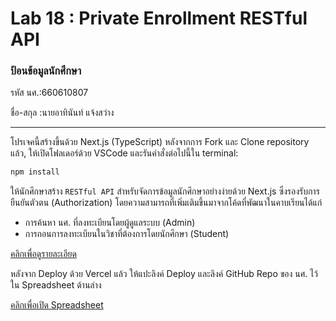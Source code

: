 # Lab 18 : Private Enrollment RESTful API

### ป้อนข้อมูลนักศึกษา

รหัส นศ.:660610807

ชื่อ-สกุล :นายอาทินันท์ แจ้งสว่าง

---

โปรเจคนี้สร้างขึ้นด้วย Next.js (TypeScript)
หลังจากการ Fork และ Clone repository แล้ว, ให้เปิดโฟลเดอร์ด้วย VSCode และรันคำสั่งต่อไปนี้ใน terminal:

```bash
npm install
```

ให้นักศึกษาสร้าง `RESTful API` สำหรับจัดการข้อมูลนักศึกษาอย่างง่ายด้วย Next.js ซึ่งรองรับการยืนยันตัวตน (Authorization) โดยความสามารถที่เพิ่มเติมขึ้นมาจากโค้ดที่พัฒนาในคาบเรียนได้แก่

- การค้นหา นศ. ที่ลงทะเบียนโดยผู้ดูแลระบบ (Admin)
- การถอนการลงทะเบียนในวิชาที่ต้องการโดยนักศึกษา (Student)

[คลิกเพื่อดูรายละเอียด](https://o365cmu-my.sharepoint.com/:b:/g/personal/dome_potikanond_cmu_ac_th/EdDMYB4G0ixJl0ZHwq04v84Bzv3eSfxs2jOum8Sye0yA_w?e=n1EaWr)

หลังจาก Deploy ด้วย Vercel แล้ว ให้แปะลิงค์ Deploy และลิงค์ GitHub Repo ของ นศ. ไว้ใน Spreadsheet ด้านล่าง

[คลิกเพื่อเปิด Spreadsheet](https://o365cmu-my.sharepoint.com/:x:/g/personal/dome_potikanond_cmu_ac_th/EfmPM2Wz7OZAiAn23yVwzKwBacdSRIyVOhMjqTMzrHohMg?e=gWuUzE)
